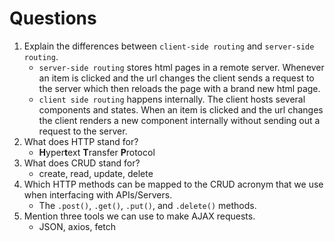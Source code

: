 # Questions

1. Explain the differences between `client-side routing` and `server-side routing`.
    * `server-side routing` stores html pages in a remote server. Whenever an item is clicked and the url changes the client sends a request to the server which then reloads the page with a brand new html page. 
    * `client side routing` happens internally. The client hosts several components and states. When an item is clicked and the url changes the client renders a new component internally without sending out a request to the server.
1. What does HTTP stand for? 
    * **H**yper**t**ext **T**ransfer **P**rotocol
1. What does CRUD stand for? 
    * create, read, update, delete
1. Which HTTP methods can be mapped to the CRUD acronym that we use when interfacing with APIs/Servers.
    * The `.post()`, `.get()`, `.put()`, and `.delete()` methods.
1. Mention three tools we can use to make AJAX requests.
    * JSON, axios, fetch